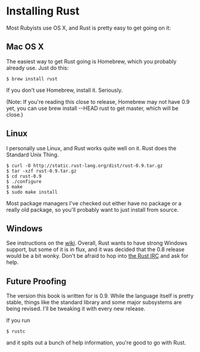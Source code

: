 Installing Rust
===============

Most Rubyists use OS X, and Rust is pretty easy to get going on it:

Mac OS X
--------

The easiest way to get Rust going is Homebrew, which you probably
already use. Just do this:

    $ brew install rust

If you don't use Homebrew, install it. Seriously.

(Note: If you're reading this close to release, Homebrew may not have 0.9 yet,
you can use brew install --HEAD rust to get master, which will be close.)

Linux
-----

I personally use Linux, and Rust works quite well on it. Rust does the Standard
Unix Thing.

    $ curl -O http://static.rust-lang.org/dist/rust-0.9.tar.gz
    $ tar -xzf rust-0.9.tar.gz
    $ cd rust-0.9
    $ ./configure
    $ make
    $ sudo make install

Most package managers I've checked out either have no package or a really old
package, so you'll probably want to just install from source.

Windows
-------

See instructions on the
[wiki](https://github.com/mozilla/rust/wiki/Note-getting-started-developing-Rust#windows).
Overall, Rust wants to have strong Windows support, but some of it is in flux,
and it was decided that the 0.8 release would be a bit wonky. Don't be afraid to 
hop into [the Rust
IRC](http://chat.mibbit.com/?server=irc.mozilla.org&channel=%23rust) and
ask for help.

Future Proofing
---------------

The version this book is written for is 0.9. While the language itself is pretty
stable, things like the standard library and some major subsystems are being
revised. I'll be tweaking it with every new release.

If you run

    $ rustc

and it spits out a bunch of help information, you're good to go with
Rust.
